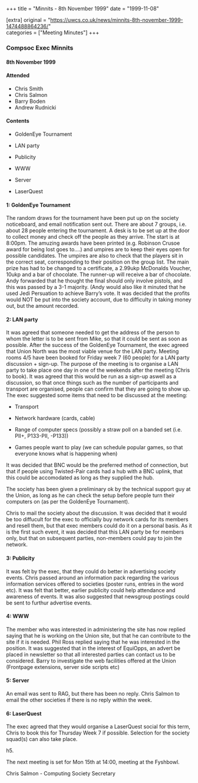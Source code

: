 +++
title = "Minnits -  8th November 1999"
date = "1999-11-08"

[extra]
original = "https://uwcs.co.uk/news/minnits-8th-november-1999-1474488864236/"    
categories = ["Meeting Minutes"]
+++

### Compsoc Exec Minnits

#### 8th November 1999

#### Attended

  - Chris Smith
  - Chris Salmon
  - Barry Boden
  - Andrew Rudnicki

#### Contents

  - GoldenEye Tournament

<!-- end list -->

  - LAN party

<!-- end list -->

  - Publicity

<!-- end list -->

  - WWW

<!-- end list -->

  - Server

<!-- end list -->

  - LaserQuest

#### 1: GoldenEye Tournament

The random draws for the tournament have been put up on the society noticeboard, and email notification sent out. There are about 7 groups, i.e. about 28 people entering the tournament. A desk is to be set up at the door to collect money and check off the people as they arrive. The start is at 8:00pm. The amuzing awards have been printed (e.g. Robinson Crusoe award for being lost goes to….) and umpires are to keep their eyes open for possible candidates. The umpires are also to check that the players sit in the correct seat, corresponding to their position on the group list. The main prize has had to be changed to a certificate, a 2.99ukp McDonalds Voucher, 10ukp and a bar of chocolate. The runner-up will receive a bar of chocolate. Andy forwarded that he thought the final should only involve pistols, and this was passed by a 3-1 majority. (Andy would also like it minuted that he used Jedi Persuation to achieve Barry’s vote. It was decided that the profits would NOT be put into the society account, due to difficulty in taking money out, but the amount recorded.

#### 2: LAN party

It was agreed that someone needed to get the address of the person to whom the letter is to be sent from Mike, so that it could be sent as soon as possible. After the success of the GoldenEye Tournament, the exec agreed that Union North was the most viable venue for the LAN party. Meeting rooms 4/5 have been booked for Friday week 7 (60 people) for a LAN party discussion + sign-up. The purpose of the meeting is to organise a LAN party to take place one day in one of the weekends after the meeting (Chris to book). It was agreed that this would be run as a sign-up aswell as a discussion, so that once things such as the number of participants and transport are organised, people can confirm that they are going to show up. The exec suggested some items that need to be discussed at the meeting:

  - Transport

<!-- end list -->

  - Network hardware (cards, cable)

<!-- end list -->

  - Range of computer specs (possibly a straw poll on a banded set (i.e. PII+, P133-PII, -P133))

<!-- end list -->

  - Games people want to play (we can schedule popular games, so that everyone knows what is happening when)

It was decided that BNC would be the preferred method of connection, but that if people using Twisted-Pair cards had a hub with a BNC uplink, that this could be accomodated as long as they supplied the hub.

The society has been given a preliminary ok by the technical support guy at the Union, as long as he can check the setup before people turn their computers on (as per the GoldenEye Tournament).

Chris to mail the society about the discussion. It was decided that it would be too diffucult for the exec to officially buy network cards for its members and resell them, but that exec members could do it on a personal basis. As it is the first such event, it was decided that this LAN party be for members only, but that on subsequent parties, non-members could pay to join the network.

#### 3: Publicity

It was felt by the exec, that they could do better in advertising society events. Chris passed around an information pack regarding the various information services offered to societies (poster runs, entries in the word etc). It was felt that better, earlier publicity could help attendance and awareness of events. It was also suggested that newsgroup postings could be sent to furthur advertise events.

#### 4: WWW

The member who was interested in administering the site has now replied saying that he is working on the Union site, but that he can contribute to the site if it is needed. Phil Ross replied saying that he was interested in the position. It was suggested that in the interest of EquiOpps, an advert be placed in newsletter so that all interested parties can contact us to be considered. Barry to investigate the web facilities offered at the Union (Frontpage extensions, server side scripts etc)

#### 5: Server

An email was sent to RAG, but there has been no reply. Chris Salmon to email the other societies if there is no reply within the week.

#### 6: LaserQuest

The exec agreed that they would organise a LaserQuest social for this term, Chris to book this for Thursday Week 7 if possible. Selection for the society squad(s) can also take place.

h5.

The next meeting is set for Mon 15th at 14:00, meeting at the Fyshbowl.

Chris Salmon - Computing Society Secretary
